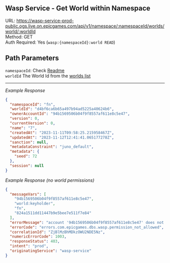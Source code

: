 ## Wasp Service - Get World within Namespace

URL: https://wasp-service-prod-public.ogs.live.on.epicgames.com/api/v1/namespace/:namespaceId/worlds/world/:worldId \
Method: GET \
Auth Required: Yes (`wasp:{namespaceId}:world READ`)

## Path Parameters

`namespaceId`: Check [Readme](../README.md) <br/>
`worldId` The World Id from the [worlds list](./AccountAccessibleWorld.md)

---

_Example Response_

```json
{
  "namespaceId": "fn",
  "worldId": "d4bf6ca6b65a497b94ad5225a40624b6",
  "ownerAccountId": "94b1569506b04f9f8557af611e8c5e47",
  "version": 0,
  "currentVersion": 0,
  "name": "7",
  "createdAt": "2023-11-11T09:58:25.215958467Z",
  "updatedAt": "2023-11-12T12:41:41.065177278Z",
  "sanction": null,
  "metadataConstraint": "juno_default",
  "metadata": {
    "seed": 72
  },
  "session": null
}
```

_Example Response (no world permissions)_

```json
{
  "messageVars": [
    "94b1569506b04f9f8557af611e8c5e47",
    "world:keyholder",
    "fn",
    "824a1511dd11447b9e5bee7e511f7e84"
  ],
  "errorMessage": "account '94b1569506b04f9f8557af611e8c5e47' does not have permission 'world:keyholder' in namespace 'fn' for world '824a1511dd11447b9e5bee7e511f7e84'",
  "errorCode": "errors.com.epicgames.dbs.wasp.permission_not_allowed",
  "correlationId": "ZjBlMzBhMDkzOWU2NDE5Nz",
  "numericErrorCode": 1003,
  "responseStatus": 403,
  "intent": "prod",
  "originatingService": "wasp-service"
}
```
